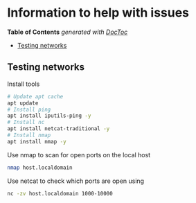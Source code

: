 # Information to help with issues

<!-- START doctoc generated TOC please keep comment here to allow auto update -->
<!-- DON'T EDIT THIS SECTION, INSTEAD RE-RUN doctoc TO UPDATE -->
**Table of Contents**  *generated with [DocToc](https://github.com/thlorenz/doctoc)*

- [Testing networks](#testing-networks)

<!-- END doctoc generated TOC please keep comment here to allow auto update -->

## Testing networks

Install tools

```sh
# Update apt cache
apt update
# Install ping
apt install iputils-ping -y
# Install nc
apt install netcat-traditional -y
# Install nmap
apt install nmap -y
```

Use nmap to scan for open ports on the local host

```sh
nmap host.localdomain
```

Use netcat to check which ports are open using

```sh
nc -zv host.localdomain 1000-10000
```
